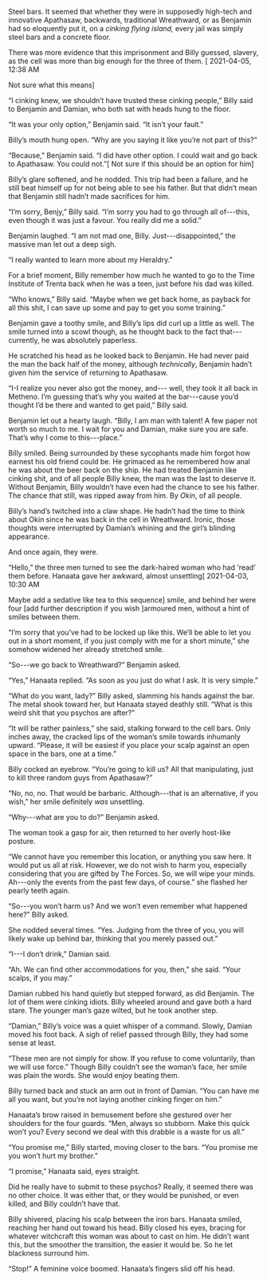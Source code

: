 Steel bars. It seemed that whether they were in supposedly high-tech and innovative Apathasaw, backwards, traditional Wreathward, or as Benjamin had so eloquently put it, on a *cinking* *flying island,* every jail was simply steel bars and a concrete floor.

There was more evidence that this imprisonment and Billy guessed, slavery, as the cell was more than big enough for the three of them. \[ 2021-04-05, 12:38 AM

Not sure what this means\]

“I cinking knew, we shouldn’t have trusted these cinking people,” Billy said to Benjamin and Damian, who both sat with heads hung to the floor.

“It was your only option,” Benjamin said. “It isn’t your fault.”

Billy’s mouth hung open. “Why are you saying it like you’re not part of this?”

“Because,” Benjamin said. “I did have other option. I could wait and go back to Apathasaw. You could not.”\[ Not sure if this should be an option for him\]

Billy’s glare softened, and he nodded. This trip had been a failure, and he still beat himself up for not being able to see his father. But that didn’t mean that Benjamin still hadn’t made sacrifices for him.

“I’m sorry, Benjy,” Billy said. “I’m sorry you had to go through all of---this, even though it was just a favour. You really did me a solid.”

Benjamin laughed. “I am not mad one, Billy. Just---disappointed,” the massive man let out a deep sigh.

“I really wanted to learn more about my Heraldry.”

For a brief moment, Billy remember how much he wanted to go to the Time Institute of Trenta back when he was a teen, just before his dad was killed.

“Who knows,” Billy said. “Maybe when we get back home, as payback for all this shit, I can save up some and pay to get you some training.”

Benjamin gave a toothy smile, and Billy’s lips did curl up a little as well. The smile turned into a scowl though, as he thought back to the fact that---currently, he was absolutely paperless.

He scratched his head as he looked back to Benjamin. He had never paid the man the back half of the money, although *technically*, Benjamin hadn’t given him the service of returning to Apathasaw.

“I-I realize you never also got the money, and--- well, they took it all back in Metheno. I’m guessing that’s why you waited at the bar---cause you’d thought I’d be there and wanted to get paid,” Billy said.

Benjamin let out a hearty laugh. “Billy, I am man with talent! A few paper not worth so much to me. I wait for you and Damian, make sure you are safe. That’s why I come to this---place.”

Billy smiled. Being surrounded by these sycophants made him forgot how earnest his old friend could be. He grimaced as he remembered how anal he was about the beer back on the ship. He had treated Benjamin like cinking shit, and of all people Billy knew, the man was the last to deserve it. Without Benjamin, Billy wouldn’t have even had the chance to see his father. The chance that still, was ripped away from him. By *Okin*, of all people.

Billy’s hand’s twitched into a claw shape. He hadn’t had the time to think about Okin since he was back in the cell in Wreathward. Ironic, those thoughts were interrupted by Damian’s whining and the girl’s blinding appearance.

And once again, they were.

“Hello,” the three men turned to see the dark-haired woman who had ‘read’ them before. Hanaata gave her awkward, almost unsettling\[ 2021-04-03, 10:30 AM

Maybe add a sedative like tea to this sequence\] smile, and behind her were four \[add further description if you wish \]armoured men, without a hint of smiles between them.

“I’m sorry that you’ve had to be locked up like this. We’ll be able to let you out in a short moment, if you just comply with me for a short minute,” she somehow widened her already stretched smile. 

“So---we go back to Wreathward?” Benjamin asked.

“Yes,” Hanaata replied. “As soon as you just do what I ask. It is very simple.”

“What do you want, lady?” Billy asked, slamming his hands against the bar. The metal shook toward her, but Hanaata stayed deathly still. “What is this weird shit that you psychos are after?”

“It will be rather painless,” she said, stalking forward to the cell bars. Only inches away, the cracked lips of the woman’s smile towards inhumanly upward. “Please, it will be easiest if you place your scalp against an open space in the bars, one at a time.”

Billy cocked an eyebrow. “You’re going to kill us? All that manipulating, just to kill three random guys from Apathasaw?” 

“No, no, no. That would be barbaric. Although---that is an alternative, if you wish,” her smile definitely *was* unsettling.

“Why---what are you to do?” Benjamin asked. 

The woman took a gasp for air, then returned to her overly host-like posture. 

“We cannot have you remember this location, or anything you saw here. It would put us all at risk. However, we do not wish to harm you, especially considering that you are gifted by The Forces. So, we will wipe your minds. Ah---only the events from the past few days, of course.” she flashed her pearly teeth again.

“So---you won’t harm us? And we won’t even remember what happened here?” Billy asked.

She nodded several times. “Yes. Judging from the three of you, you will likely wake up behind bar, thinking that you merely passed out.”

“I---I don’t drink,” Damian said.

“Ah. We can find other accommodations for you, then,” she said. “Your scalps, if you may.”

Damian rubbed his hand quietly but stepped forward, as did Benjamin. The lot of them were cinking idiots. Billy wheeled around and gave both a hard stare. The younger man’s gaze wilted, but he took another step.

“Damian,” Billy’s voice was a quiet whisper of a command. Slowly, Damian moved his foot back. A sigh of relief passed through Billy, they had some sense at least. 

“These men are not simply for show. If you refuse to come voluntarily, than we will use force.” Though Billy couldn’t see the woman’s face, her smile was plain the words. She would enjoy beating them. 

Billy turned back and stuck an arm out in front of Damian. “You can have me all you want, but you’re not laying another cinking finger on him.” 

Hanaata’s brow raised in bemusement before she gestured over her shoulders for the four guards. “Men, always so stubborn. Make this quick won’t you? Every second we deal with this drabble is a waste for us all.” 

“You promise me,” Billy started, moving closer to the bars. “You promise me you won’t hurt my brother.”

“I promise,” Hanaata said, eyes straight.

Did he really have to submit to these psychos? Really, it seemed there was no other choice. It was either that, or they would be punished, or even killed, and Billy couldn’t have that.

Billy shivered, placing his scalp between the iron bars. Hanaata smiled, reaching her hand out toward his head. Billy closed his eyes, bracing for whatever witchcraft this woman was about to cast on him. He didn’t want this, but the smoother the transition, the easier it would be. So he let blackness surround him.

“Stop!” A feminine voice boomed. Hanaata’s fingers slid off his head.



